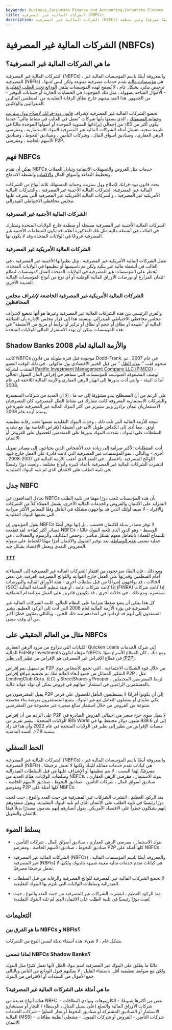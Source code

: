 ```yaml
---
keywords: Business,Corporate Finance and Accounting,Corporate Finance
title: الشركات المالية غير المصرفية (NBFCs)
description: الشركات المالية غير المصرفية (NBFCs) هي كيانات تقدم خدمات مالية شبيهة بالبنوك ولكنها لا تحمل ترخيصًا مصرفيًا وغير منظمة.
---
```


# الشركات المالية غير المصرفية (NBFCs)
## ما هي الشركات المالية غير المصرفية؟

الشركات المالية غير المصرفية (NBFCs) ، والمعروفة أيضًا باسم المؤسسات المالية غير المصرفية (NBFIs) ، هي [مؤسسات مالية](/financialinstitution) تقدم خدمات مصرفية متنوعة ولكن ليس لديها ترخيص بنكي. بشكل عام ، لا يُسمح لهذه المؤسسات بتلقي [الودائع تحت الطلب التقليدية](/demanddeposit) - الأموال المتاحة بسهولة ، مثل تلك الموجودة في الحسابات الجارية أو حسابات التوفير - من الجمهور. هذا القيد يبقيهم خارج نطاق الرقابة التقليدية من المنظمين الماليين الفيدراليين والولائيين.

تخضع الشركات المالية غير المصرفية لإشراف [قانون دود-فرانك لإصلاح وول ستريت وحماية المستهلك](/dodd-frank-financial-regulatory-reform-bill) ، الذي يصفها بأنها شركات "تعمل في الغالب في نشاط مالي" عندما يكون أكثر من 85٪ من إجمالي إيراداتها السنوية الموحدة أو أصولها الموحدة ماليًا في طبيعة سجية. تشمل أمثلة الشركات المالية غير المصرفية البنوك الاستثمارية ، ومقرضي الرهن العقاري ، وصناديق أسواق المال ، وشركات التأمين ، وصناديق التحوط ، وصناديق الأسهم الخاصة ، ومقرضي P2P.

## فهم NBFCs

يمكن أن تقدم NBFCs خدمات مثل القروض والتسهيلات الائتمانية وتبادل العملات وتخطيط التقاعد وأسواق المال [والاكتتاب](/underwriting) وأنشطة الاندماج.

يحدد قانون دود-فرانك لإصلاح وول ستريت وحماية المستهلك ثلاثة أنواع من الشركات المالية غير المصرفية: الشركات المالية الأجنبية غير المصرفية ، والشركات المالية الأمريكية غير المصرفية ، والشركات المالية الأمريكية غير المصرفية التي يشرف عليها مجلس محافظي الاحتياطي الفيدرالي.

### الشركات المالية الأجنبية غير المصرفية

الشركات المالية الأجنبية غير المصرفية مسجلة أو منظمة خارج الولايات المتحدة وتشارك في الغالب في أنشطة مالية مثل تلك المذكورة أعلاه. قد يكون للمنظمات الأجنبية غير المصرفية فروعًا في الولايات المتحدة وقد لا يكون لها.

### الشركات المالية الأمريكية غير المصرفية

تعمل الشركات المالية الأمريكية غير المصرفية ، مثل نظيراتها الأجنبية غير المصرفية ، في الغالب في أنشطة مالية غير بنكية ولكن تم تأسيسها أو تنظيمها في الولايات المتحدة. يُحظر على المؤسسات غير المصرفية في الولايات المتحدة العمل كمؤسسات لنظام ائتمان المزارع أو بورصات الأوراق المالية الوطنية أو أي نوع من أنواع المؤسسات المالية العديدة الأخرى.

### الشركات المالية الأمريكية غير المصرفية الخاضعة لإشراف مجلس المحافظين

والفرق الرئيسي بين هذه الشركات المالية غير المصرفية وغيرها هو أنها تخضع لإشراف مجلس محافظي الاحتياطي الفيدرالي. ويستند هذا إلى قرار مجلس الإدارة بأن الضائقة المالية أو "طبيعة أو نطاق أو حجم أو نطاق أو تركيز أو ترابط أو مزيج من الأنشطة" في هذه المؤسسات يمكن أن يهدد الاستقرار المالي للولايات المتحدة.

## Shadow Banks والأزمة المالية لعام 2008

كانت NBFCs موجودة قبل فترة طويلة من قانون Dodd-Frank. في عام 2007 ، تم منحهم لقب " [بنوك الظل](/shadow-banking-system) " من قبل الخبير الاقتصادي بول ماكولي ، في ذلك الوقت العضو المنتدب لشركة [Pacific Investment Management Company LLC (PIMCO)](/pimco) ، لوصف المصفوفة المتوسعة للمؤسسات التي تساهم في إقراض المال السهل الحالي آنذاك البيئة - والتي أدت بدورها إلى انهيار الرهن العقاري والأزمة المالية اللاحقة في عام 2008.

على الرغم من أن المصطلح يبدو مشؤومًا إلى حد ما ، إلا أن العديد من شركات السمسرة والشركات الاستثمارية المعروفة كانت تشارك في نشاط الظل المصرفي. كان المصرفيان الاستثماريان ليمان براذرز وبير ستيرنز من أكثر البنوك المالية غير المصرفية شهرة في وسط أزمة عام 2008.

نتيجة للأزمة المالية التي تلت ذلك ، وجدت البنوك التقليدية نفسها تحت رقابة تنظيمية أوثق ، مما أدى إلى انكماش طويل الأمد في أنشطة الإقراض الخاصة بها. مع تشديد السلطات على البنوك ، شددت البنوك بدورها على المتقدمين للحصول على القروض أو الائتمان.

أدت المتطلبات الأكثر صرامة إلى زيادة عدد الأشخاص الذين يحتاجون إلى مصادر تمويل أخرى - وبالتالي ، نمو المؤسسات غير المصرفية التي كانت قادرة على العمل خارج قيود اللوائح المصرفية. باختصار ، في العقد الذي أعقب الأزمة المالية في 2007-2008 ، انتشرت الشركات المالية غير المصرفية بأعداد كبيرة وأنواع مختلفة ، ولعبت دورًا رئيسيًا في تلبية الطلب على الائتمان الذي لم تلبه البنوك التقليدية.

## جدل NBFC

يجادل المدافعون عن NBFCs بأن هذه المؤسسات تلعب دورًا مهمًا في تلبية الطلب المتزايد على الائتمان والقروض والخدمات المالية الأخرى. يشمل العملاء كلاً من الشركات والأفراد - لا سيما أولئك الذين قد يواجهون مشكلة في التأهل وفقًا للمعايير الأكثر صرامة التي تضعها البنوك التقليدية.

يقول المؤيدون إن NBFCs لا توفر مصادر بديلة للائتمان فحسب ، بل إنها توفر أيضًا مصادر أكثر كفاءة. لقد قطعت NBFCs الوسيط - وهو الدور الذي تلعبه البنوك غالبًا - للسماح للعملاء بالتعامل معهم بشكل مباشر ، وخفض التكاليف والرسوم والمعدلات ، في عملية تسمى [عدم الوساطة](/disintermediation). يعد توفير التمويل والائتمان أمرًا مهمًا للحفاظ على سيولة المعروض النقدي ويعمل الاقتصاد بشكل جيد.

<h5> <a href=""> TTT </a> </h5>

ومع ذلك ، فإن النقاد منزعجون من افتقار الشركات المالية غير المصرفية إلى المساءلة أمام المنظمين وقدرتها على العمل خارج القواعد واللوائح المصرفية العرفية. في بعض الحالات ، قد يواجهون إشرافًا من قبل سلطات أخرى - هيئة الأوراق المالية والبورصات (SEC) إذا كانت شركات عامة ، أو هيئة تنظيم الصناعة المالية (FINRA) إذا كانت شركات سمسرة. ومع ذلك ، في حالات أخرى ، قد يكونون قادرين على العمل مع انعدام الشفافية.

كل هذا يمكن أن يضع ضغطا متزايدا على النظام المالي. كانت الشركات المالية غير المصرفية في بؤرة الأزمة المالية لعام 2008 التي أدت إلى الركود العظيم. يشير المنتقدون إلى أنهم قد ازدادوا في أعدادهم منذ ذلك الحين ، وبالتالي يمثلون خطرًا أكبر من أي وقت مضى.

## مثال من العالم الحقيقي على NBFCs

الكيانات التي تتراوح من مزود الرهن العقاري Quicken Loans إلى شركة الخدمات المالية Fidelity Investments مؤهلة لتكون NBFCs. ومع ذلك ، كان القطاع الأسرع نموًا في قطاع الإقراض غير المصرفي هو الإقراض من [نظير إلى نظير (P2P)](/peer-to-peer-lending).

تم تسهيل نمو إقراض P2P من خلال قوة الشبكات الاجتماعية ، التي تجمع الأشخاص ذوي التفكير المماثل من جميع أنحاء العالم معًا. تم تصميم مواقع إقراض P2P ، مثل LendingClub Corp. (LC) و StreetShares و Prosper ، لربط المقترضين المحتملين بالمستثمرين الراغبين في استثمار أموالهم في قروض يمكن أن تولد عوائد عالية.

يميل المقترضون من P2P إلى أن يكونوا أفرادًا لا يستطيعون التأهل للحصول على قرض بنكي تقليدي أو يفضلون التعامل مع غير البنوك. يتمتع المستثمرون بفرصة بناء محفظة متنوعة من القروض من خلال استثمار مبالغ صغيرة عبر مجموعة من المقترضين.

على الرغم من أن إقراض P2P لا يمثل سوى جزء صغير من إجمالي القروض الصادرة في الولايات المتحدة ، يشير تقرير من IBIS World إلى أن 938.6 مليون دولار محتفظ بها في منصات الإقراض من نظير إلى نظير في الولايات المتحدة في عام 2022 وأن هذا قد زاد بنسبة 7.9٪. السنة الماضية.

## الخط السفلي

الشركات المالية غير المصرفية (NBFCs) ، والمعروفة أيضًا باسم المؤسسات المالية غير المصرفية (NBFIs) ، هي كيانات تقدم خدمات مماثلة للبنك ولكنها لا تحمل ترخيصًا مصرفيًا. لهذا السبب ، لا يتم تنظيمها أو الإشراف عليها من قبل السلطات الفيدرالية وسلطات الولايات. هناك العديد من NBFCs. بنوك الاستثمار ، مقرضي الرهن العقاري ، صناديق أسواق المال ، شركات التأمين ، صناديق التحوط ، صناديق الأسهم الخاصة ، ومقرضو P2P كلها أمثلة على NBFCs.

منذ الركود العظيم ، انتشرت الشركات غير المصرفية من حيث العدد والنوع ، حيث لعبت دورًا رئيسيًا في تلبية الطلب على الائتمان الذي لم تلبه البنوك التقليدية. ويقول منتقدوهم إنهم يشكلون خطراً على الاقتصاد الأمريكي. يقول أنصارهم إنهم يقدمون مصدرًا بديلاً قيمًا للائتمان والتمويل.

## يسلط الضوء

- بنوك الاستثمار ، مقرضي الرهن العقاري ، صناديق أسواق المال ، شركات التأمين ، صناديق التحوط ، صناديق الأسهم الخاصة ، ومقرضو P2P كلها أمثلة على NBFCs.

- الشركات المالية غير المصرفية (NBFCs) ، والمعروفة أيضًا باسم المؤسسات المالية غير المصرفية (NBFIs) هي كيانات تقدم خدمات مالية معينة شبيهة بالبنوك ولكنها لا تحمل ترخيصًا مصرفيًا.

- لا تخضع الشركات المالية غير المصرفية للوائح المصرفية والرقابة من قبل السلطات الفيدرالية وسلطات الولايات التي تلتزم بها البنوك التقليدية.

- منذ الركود العظيم ، انتشرت الشركات غير المصرفية من حيث العدد والنوع ، حيث لعبت دورًا رئيسيًا في تلبية الطلب على الائتمان الذي لم تلبه البنوك التقليدية.

## التعليمات

### ما هو الفرق بين NBFCs و NBFIs؟

بشكل عام ، لا شيء. هذه أسماء بديلة لنفس النوع من الشركات.

### لماذا تسمى NBFCs Shadow Banks؟

غالبًا ما يطلق على البنوك غير المصرفية اسم بنوك الظل لأنها تعمل كثيرًا مثل البنوك ولكن مع ضوابط تنظيمية أقل. باستثناء القليل ، لا يمكنهم قبول الودائع من الناس وبالتالي جمع الأموال من السندات أو الاقتراض من البنوك.

### ما هي أمثلة على الشركات المالية غير المصرفية؟

هناك أنواع عديدة من NBFC. بعض من أكثرها شيوعًا: - الكازينوهات ونوادي البطاقات - شركات الأوراق المالية والسلع (على سبيل المثال ، الوسطاء / التجار أو مستشارو الاستثمار أو الصناديق المشتركة أو صناديق التحوط أو تجار السلع) - شركات الخدمات المالية (MSB) - شركات التأمين - القروض أو شركات التمويل - مشغلي أنظمة بطاقات الائتمان

